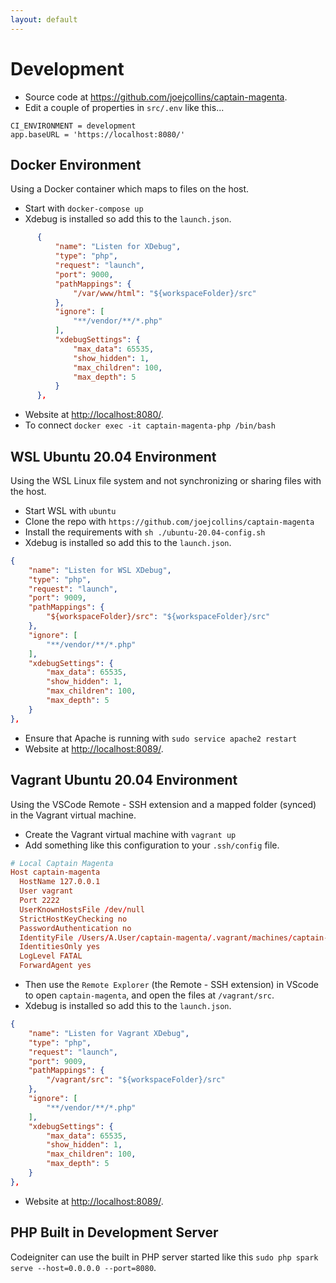 ```yaml
---
layout: default
---
```

# Development

* Source code at <https://github.com/joejcollins/captain-magenta>.
* Edit a couple of properties in `src/.env` like this... 

```env
CI_ENVIRONMENT = development
app.baseURL = 'https://localhost:8080/'
```

## Docker Environment

Using a Docker container which maps to files on the host.

* Start with `docker-compose up`
* Xdebug is installed so add this to the `launch.json`.

```json
      {
          "name": "Listen for XDebug",
          "type": "php",
          "request": "launch",
          "port": 9000,
          "pathMappings": {
              "/var/www/html": "${workspaceFolder}/src"
          },
          "ignore": [
              "**/vendor/**/*.php"
          ],
          "xdebugSettings": {
              "max_data": 65535,
              "show_hidden": 1,
              "max_children": 100,
              "max_depth": 5
          }
      },
```

* Website at <http://localhost:8080/>.
* To connect `docker exec -it captain-magenta-php /bin/bash`

## WSL Ubuntu 20.04 Environment

Using the WSL Linux file system and not synchronizing or sharing files with the host.

* Start WSL with `ubuntu`
* Clone the repo with `https://github.com/joejcollins/captain-magenta`
* Install the requirements with `sh ./ubuntu-20.04-config.sh`
* Xdebug is installed so add this to the `launch.json`.

```json
{
    "name": "Listen for WSL XDebug",
    "type": "php",
    "request": "launch",
    "port": 9009,
    "pathMappings": {
        "${workspaceFolder}/src": "${workspaceFolder}/src"
    },
    "ignore": [
        "**/vendor/**/*.php"
    ],
    "xdebugSettings": {
        "max_data": 65535,
        "show_hidden": 1,
        "max_children": 100,
        "max_depth": 5
    }
},
```
* Ensure that Apache is running with `sudo service apache2 restart`
* Website at <http://localhost:8089/>.

## Vagrant Ubuntu 20.04 Environment

Using the VSCode Remote - SSH extension and a mapped folder (synced) in the Vagrant virtual machine.

* Create the Vagrant virtual machine with `vagrant up`
* Add something like this configuration to your `.ssh/config` file.

```conf
# Local Captain Magenta
Host captain-magenta
  HostName 127.0.0.1
  User vagrant
  Port 2222
  UserKnownHostsFile /dev/null
  StrictHostKeyChecking no
  PasswordAuthentication no
  IdentityFile /Users/A.User/captain-magenta/.vagrant/machines/captain-magenta/virtualbox/private_key
  IdentitiesOnly yes
  LogLevel FATAL
  ForwardAgent yes
```

* Then use the `Remote Explorer` (the Remote - SSH extension) in VScode to open `captain-magenta`, and open the files at `/vagrant/src`.
* Xdebug is installed so add this to the `launch.json`.

```json
{
    "name": "Listen for Vagrant XDebug",
    "type": "php",
    "request": "launch",
    "port": 9009,
    "pathMappings": {
        "/vagrant/src": "${workspaceFolder}/src"
    },
    "ignore": [
        "**/vendor/**/*.php"
    ],
    "xdebugSettings": {
        "max_data": 65535,
        "show_hidden": 1,
        "max_children": 100,
        "max_depth": 5
    }
},
```

* Website at <http://localhost:8089/>.

## PHP Built in Development Server

Codeigniter can use the built in PHP server started like this `sudo php spark serve --host=0.0.0.0 --port=8080`.
